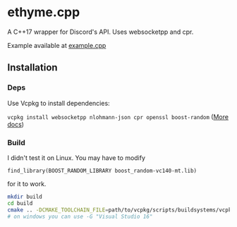 # ethyme.cpp

A C++17 wrapper for Discord's API. Uses websocketpp and cpr.

Example available at [example.cpp](/example.cpp)

## Installation

### Deps

Use Vcpkg to install dependencies:

`vcpkg install websocketpp nlohmann-json cpr openssl boost-random` ([More docs](https://github.com/microsoft/vcpkg/blob/master/docs/examples/installing-and-using-packages.md))

### Build

I didn't test it on Linux. You may have to modify
```
find_library(BOOST_RANDOM_LIBRARY boost_random-vc140-mt.lib)
```
for it to work.

```bash
mkdir build
cd build
cmake .. -DCMAKE_TOOLCHAIN_FILE=path/to/vcpkg/scripts/buildsystems/vcpkg.cmake
# on windows you can use -G "Visual Studio 16"
```